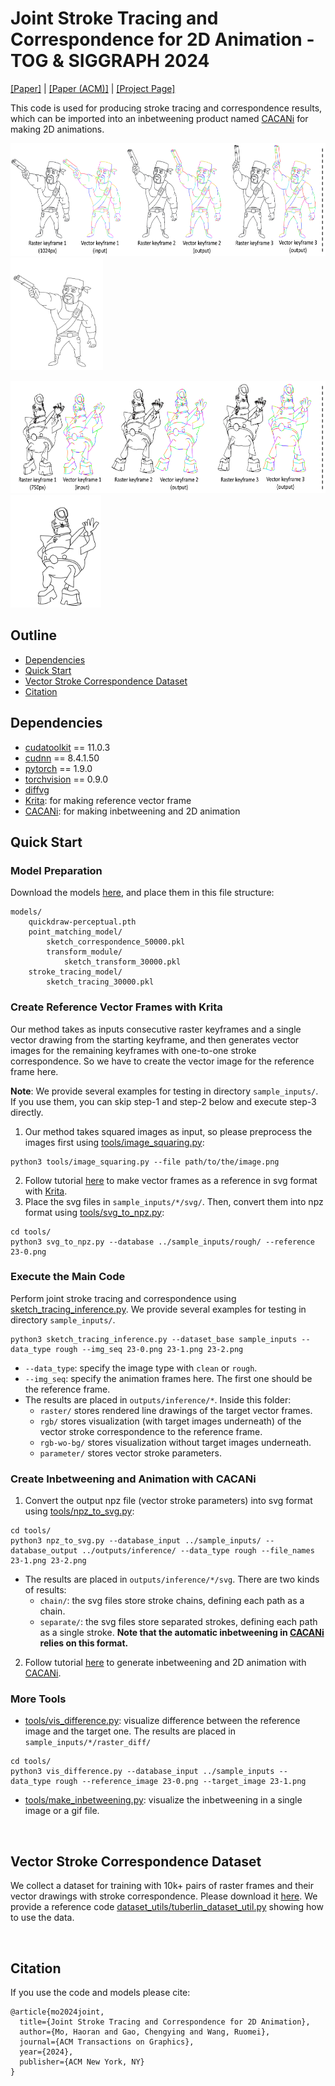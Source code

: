 # Joint Stroke Tracing and Correspondence for 2D Animation - TOG & SIGGRAPH 2024

[[Paper]](https://www.sysu-imsl.com/files/TOG2024/SketchTracing_TOG2024_personal.pdf) | [[Paper (ACM)]](https://dl.acm.org/doi/10.1145/3649890) | [[Project Page]](https://markmohr.github.io/JoSTC/)

This code is used for producing stroke tracing and correspondence results, which can be imported into an inbetweening product named [CACANi](https://cacani.sg) for making 2D animations.

<img src='docs/figures/teaser-sub1.png' height=180><img src='docs/figures/dynamic1.gif' height=180>

<img src='docs/figures/teaser-sub2.png' height=180><img src='docs/figures/dynamic2.gif' height=180>

## Outline
- [Dependencies](#dependencies)
- [Quick Start](#quick-start)
- [Vector Stroke Correspondence Dataset](#vector-stroke-correspondence-dataset)
- [Citation](#citation)

## Dependencies
 - [cudatoolkit](https://www.anaconda.com/download/) == 11.0.3
 - [cudnn](https://www.anaconda.com/download/) == 8.4.1.50
 - [pytorch](https://pytorch.org/) == 1.9.0
 - [torchvision](https://pytorch.org/vision/0.9/) == 0.9.0
 - [diffvg](https://github.com/BachiLi/diffvg)
 - [Krita](https://krita.org/en/): for making reference vector frame
 - [CACANi](https://cacani.sg/): for making inbetweening and 2D animation

## Quick Start

### Model Preparation

Download the models [here](https://drive.google.com/drive/folders/15oAP7YbNKx4Cx1AmzC16wuoyQoAai2YV?usp=sharing), and place them in this file structure:
```
models/
    quickdraw-perceptual.pth
    point_matching_model/
        sketch_correspondence_50000.pkl
        transform_module/
            sketch_transform_30000.pkl
    stroke_tracing_model/
        sketch_tracing_30000.pkl
```

### Create Reference Vector Frames with Krita

Our method takes as inputs consecutive raster keyframes and a single vector drawing from the starting keyframe, and then generates vector images for the remaining keyframes with one-to-one stroke correspondence. So we have to create the vector image for the reference frame here. 

**Note**: We provide several examples for testing in directory `sample_inputs/`. If you use them, you can skip step-1 and step-2 below and execute step-3 directly.

1. Our method takes squared images as input, so please preprocess the images first using [tools/image_squaring.py](https://github.com/MarkMoHR/JoSTC/blob/main/tools/image_squaring.py):
```
python3 tools/image_squaring.py --file path/to/the/image.png
```

2. Follow tutorial [here](https://github.com/MarkMoHR/JoSTC/blob/main/tutorials/Krita_vector_generation.md) to make vector frames as a reference in svg format with [Krita](https://krita.org/en/).
3. Place the svg files in `sample_inputs/*/svg/`. Then, convert them into npz format using [tools/svg_to_npz.py](https://github.com/MarkMoHR/JoSTC/blob/main/tools/svg_to_npz.py):
```
cd tools/
python3 svg_to_npz.py --database ../sample_inputs/rough/ --reference 23-0.png
```

### Execute the Main Code

Perform joint stroke tracing and correspondence using [sketch_tracing_inference.py](https://github.com/MarkMoHR/JoSTC/blob/main/sketch_tracing_inference.py). We provide several examples for testing in directory `sample_inputs/`.
```
python3 sketch_tracing_inference.py --dataset_base sample_inputs --data_type rough --img_seq 23-0.png 23-1.png 23-2.png
```
  - `--data_type`: specify the image type with `clean` or `rough`.
  - `--img_seq`: specify the animation frames here. The first one should be the reference frame.
  - The results are placed in `outputs/inference/*`. Inside this folder:
    - `raster/` stores rendered line drawings of the target vector frames.
    - `rgb/` stores visualization (with target images underneath) of the vector stroke correspondence to the reference frame.
    - `rgb-wo-bg/` stores visualization without target images underneath.
    - `parameter/` stores vector stroke parameters.

### Create Inbetweening and Animation with CACANi

1. Convert the output npz file (vector stroke parameters) into svg format using [tools/npz_to_svg.py](https://github.com/MarkMoHR/JoSTC/blob/main/tools/npz_to_svg.py):
```
cd tools/
python3 npz_to_svg.py --database_input ../sample_inputs/ --database_output ../outputs/inference/ --data_type rough --file_names 23-1.png 23-2.png
```
  - The results are placed in `outputs/inference/*/svg`. There are two kinds of results:
    - `chain/`: the svg files store stroke chains, defining each path as a chain.
    - `separate/`: the svg files store separated strokes, defining each path as a single stroke. **Note that the automatic inbetweening in [CACANi](https://cacani.sg/) relies on this format.**

2. Follow tutorial [here](https://github.com/MarkMoHR/JoSTC/blob/main/tutorials/CACANi_inbetweening_generation.md) to generate inbetweening and 2D animation with [CACANi](https://cacani.sg/).

### More Tools

- [tools/vis_difference.py](https://github.com/MarkMoHR/JoSTC/blob/main/tools/vis_difference.py): visualize difference between the reference image and the target one. The results are placed in `sample_inputs/*/raster_diff/`
```
cd tools/
python3 vis_difference.py --database_input ../sample_inputs --data_type rough --reference_image 23-0.png --target_image 23-1.png
```

- [tools/make_inbetweening.py](https://github.com/MarkMoHR/JoSTC/blob/main/tools/make_inbetweening.py): visualize the inbetweening in a single image or a gif file.

<br>

## Vector Stroke Correspondence Dataset

We collect a dataset for training with 10k+ pairs of raster frames and their vector drawings with stroke correspondence. Please download it [here](https://drive.google.com/drive/folders/15oAP7YbNKx4Cx1AmzC16wuoyQoAai2YV?usp=sharing). We provide a reference code [dataset_utils/tuberlin_dataset_util.py](https://github.com/MarkMoHR/JoSTC/blob/main/dataset_utils/tuberlin_dataset_util.py) showing how to use the data.

<br>

## Citation

If you use the code and models please cite:

```
@article{mo2024joint,
  title={Joint Stroke Tracing and Correspondence for 2D Animation},
  author={Mo, Haoran and Gao, Chengying and Wang, Ruomei},
  journal={ACM Transactions on Graphics},
  year={2024},
  publisher={ACM New York, NY}
}
```


